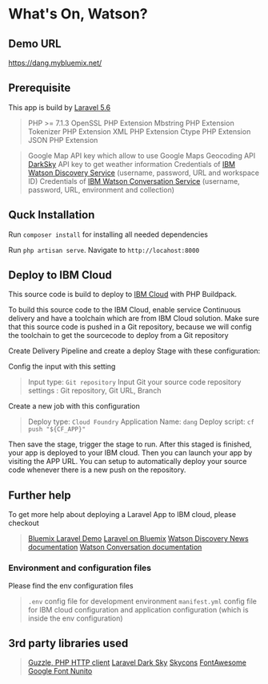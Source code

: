 # What's On, Watson?

## Demo URL
https://dang.mybluemix.net/

## Prerequisite
This app is build by [Laravel 5.6](https://laravel.com/docs/5.6)
> PHP >= 7.1.3
> OpenSSL PHP Extension
> Mbstring PHP Extension
> Tokenizer PHP Extension
> XML PHP Extension
> Ctype PHP Extension
> JSON PHP Extension

> Google Map API key which allow to use Google Maps Geocoding API
> [DarkSky](https://darksky.net/dev) API key to get weather information 
> Credentials of [IBM Watson Discovery Service](https://www.ibm.com/watson/services/discovery/) (username, password, URL and workspace ID)
> Credentials of [IBM Watson Conversation Service](https://www.ibm.com/watson/services/conversation/) (username, password, URL, environment and collection)

## Quck Installation    
Run `composer install` for installing all needed dependencies

Run `php artisan serve`. Navigate to `http://locahost:8000`

## Deploy to IBM Cloud
This source code is build to deploy to [IBM Cloud](https://www.ibm.com/cloud/) with PHP Buildpack.

To build this source code to the IBM Cloud, enable service Continuous delivery and have a toolchain which are from IBM Cloud solution.
Make sure that this source code is pushed in a Git repository, because we will config the toolchain to get the sourcecode to deploy from a Git repository

Create Delivery Pipeline and create a deploy Stage with these configuration:

Config the input with this setting
>Input type: `Git repository`
>Input Git your source code repository settings : Git repository, Git URL, Branch  

Create a new job with this configuration
>Deploy type: `Cloud Foundry` 
>Application Name: `dang`
>Deploy script: `cf push "${CF_APP}"`

Then save the stage, trigger the stage to run. 
After this staged is finished, your app is deployed to your IBM cloud. 
Then you can launch your app by visiting the APP URL.
You can setup to automatically deploy your source code whenever there is a new push on the repository.

## Further help
To get more help about deploying a Laravel App to IBM cloud, please checkout 
>[Bluemix Laravel Demo](https://github.com/ibmjstart/Bluemix-Laravel-Demo)
>[Laravel on Bluemix](https://github.com/tarikgan/laravel-on-bluemix)
>[Watson Discovery News documentation](https://console.bluemix.net/docs/services/discovery/watson-discovery-news.html#watson-discovery-news)
>[Watson Conversation documentation](https://console.bluemix.net/docs/services/conversation/index.html#about)

### Environment and configuration files
Please find the env configuration files 
> `.env` config file for development environment
> `manifest.yml` config file for IBM cloud configuration and application configuration (which is inside the env configuration)

## 3rd party libraries used
> [Guzzle, PHP HTTP client](http://docs.guzzlephp.org/en/stable/)
> [Laravel Dark Sky](https://packagist.org/packages/naughtonium/laravel-dark-sky)
> [Skycons](https://darkskyapp.github.io/skycons/)
> [FontAwesome](https://fontawesome.com/)
> [Google Font Nunito](https://fonts.google.com/specimen/Nunito)